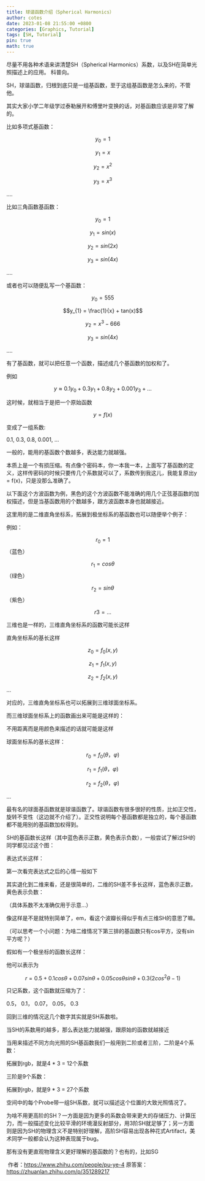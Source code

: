 ```yaml
---
title: 球谐函数介绍（Spherical Harmonics）
author: cotes
date: 2023-01-08 21:55:00 +0800
categories: [Graphics, Tutorial]
tags: [SH, Tutorial]
pin: true
math: true
---
```


尽量不用各种术语来讲清楚SH（Spherical Harmonics）系数，以及SH在简单光照描述上的应用。 科普向。

SH，球谐函数，归根到底只是一组基函数，至于这组基函数是怎么来的，不管他。

其实大家小学二年级学过泰勒展开和傅里叶变换的话，对基函数应该是非常了解的。

比如多项式基函数：

$$ y_{0} = 1 $$

$$ y_{1} = x$$

$$ y_{2} = x^2$$

$$ y_{3} = x^3$$

....



比如三角函数基函数：

$$y_{0} = 1 $$

$$y_{1} = sin(x)$$

$$y_{2} = sin(2x)$$

$$y_{3} = sin(4x)$$

....





或者也可以随便乱写一个基函数：

$$y_{0} = 555$$

$$y_{1} = \frac{1}{x} + tan(x)$$

$$y_{2} = x^3 - 666$$

$$y_{3} = sin(4x)$$

....

有了基函数，就可以把任意一个函数，描述成几个基函数的加权和了。

例如

$$y \approx 0.1 y_0 + 0.3 y_1 + 0.8 y_2 + 0.001 y_3+...$$

这时候，就相当于是把一个原始函数

$$y = f(x)$$

变成了一组系数:

0.1, 0.3, 0.8, 0.001, ...

一般的，能用的基函数个数越多，表达能力就越强。

本质上是一个有损压缩。有点像个密码本，你一本我一本，上面写了基函数的定义，这样传密码的时候只要传几个系数就可以了，系数传到我这儿，我能复原出y = f(x)，只是没那么准确了。

以下面这个方波函数为例，黑色的这个方波函数不能准确的用几个正弦基函数的加权描述，但是当基函数用的个数越多，跟方波函数本身也就越接近。




这里用的是二维直角坐标系，拓展到极坐标系的基函数也可以随便举个例子：

例如：

$$r_0 = 1 $$ （蓝色）

$$r_1 = cos θ $$ （绿色）

$$r_2 = sin θ$$ （紫色）

$$r3 = ...$$





三维也是一样的，三维直角坐标系的函数可能长这样





直角坐标系的基长这样

$$z_0 = f_0(x, y) $$

$$z_1 = f_1(x, y) $$

$$z_2 = f_2(x, y) $$

...

对应的，三维直角坐标系也可以拓展到三维球面坐标系。

而三维球面坐标系上的函数画出来可能是这样的：





不用距离而是用颜色来描述的话就可能是这样



球面坐标系的基长这样：

$$r_0 = f_0(θ，φ) $$

$$r_1 = f_1(θ，φ) $$

$$r_2 = f_2(θ，φ) $$

...

最有名的球面基函数就是球谐函数了。球谐函数有很多很好的性质，比如正交性，旋转不变性（这边就不介绍了）。正交性说明每个基函数都是独立的，每个基函数都不能用别的基函数加权得到。

SH的基函数长这样（其中蓝色表示正数，黄色表示负数），一般尝试了解过SH的同学都见过这个图：





表达式长这样：





第一次看完表达式之后的心情一般如下




其实退化到二维来看，还是很简单的，二维的SH差不多长这样，蓝色表示正数，黄色表示负数：

（具体系数不太准确仅用于示意...）



像这样是不是就特别简单了，em，看这个波瓣长得似乎有点三维SH的意思了嘛。

（可以思考一个小问题：为啥二维情况下第三排的基函数只有cos平方，没有sin平方呢？）

假如有一个极坐标的函数长这样：



他可以表示为

$$r = 0.5 + 0.1 cos θ + 0.07 sin θ + 0.05 cos θ sin θ + 0.3(2cos^2θ - 1)$$

只记系数，这个函数就压缩为了：

0.5， 0.1， 0.07， 0.05， 0.3

回到三维的情况这几个数字其实就是SH系数啦。

当SH的系数用的越多，那么表达能力就越强，跟原始的函数就越接近



当用来描述不同方向光照的SH基函数我们一般用到二阶或者三阶，二阶是4个系数：


拓展到rgb，就是4 * 3 = 12个系数

三阶是9个系数：


拓展到rgb，就是9 * 3 = 27个系数

空间中的每个Probe带一组SH系数，就可以描述这个位置的大致光照情况了。

为啥不用更高阶的SH？一方面是因为更多的系数会带来更大的存储压力、计算压力，而一般描述变化比较平滑的环境漫反射部分，用3阶SH就足够了；另一方面则是因为SH的物理含义不是特别好理解，高阶SH容易出现各种花式Artifact，美术同学一般都会认为这种表现属于bug。




那有没有更直观物理含义更好理解的基函数的？也有的，比如SG


​
作者：https://www.zhihu.com/people/pu-ye-4
原答案：https://zhuanlan.zhihu.com/p/351289217